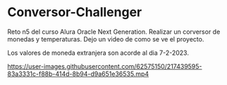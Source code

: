 # Conversor-Challenger
Reto n5 del curso Alura Oracle Next Generation.
Realizar un corversor de monedas y temperaturas.
Dejo un video de como se ve el proyecto.

Los valores de moneda extranjera son acorde al dia 7-2-2023.

https://user-images.githubusercontent.com/62575150/217439595-83a3331c-f88b-414d-8b94-d9a651e36535.mp4

